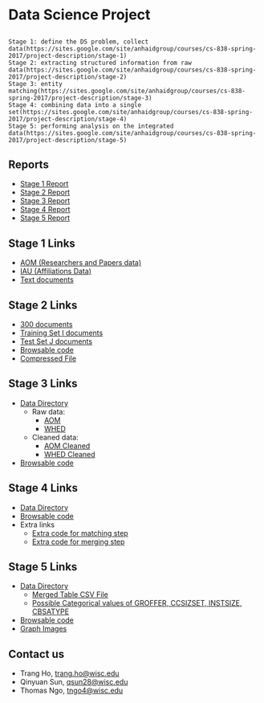 # Data Science Project

## 
     
    Stage 1: define the DS problem, collect data(https://sites.google.com/site/anhaidgroup/courses/cs-838-spring-2017/project-description/stage-1)
    Stage 2: extracting structured information from raw data(https://sites.google.com/site/anhaidgroup/courses/cs-838-spring-2017/project-description/stage-2)
    Stage 3: entity matching(https://sites.google.com/site/anhaidgroup/courses/cs-838-spring-2017/project-description/stage-3)
    Stage 4: combining data into a single set(https://sites.google.com/site/anhaidgroup/courses/cs-838-spring-2017/project-description/stage-4)
    Stage 5: performing analysis on the integrated data(https://sites.google.com/site/anhaidgroup/courses/cs-838-spring-2017/project-description/stage-5)



## Reports

- [Stage 1 Report](https://github.com/TrangHo/cs838-spring2017/raw/master/reports/Stage1Report.pdf)
- [Stage 2 Report](https://github.com/TrangHo/cs838-spring2017/raw/master/reports/Stage%202%20Report.pdf)
- [Stage 3 Report](https://github.com/TrangHo/cs838-spring2017/tree/master/reports/Stage%203%20Report.pdf)
- [Stage 4 Report](https://github.com/TrangHo/cs838-spring2017/raw/master/reports/Stage%204%20Report.pdf)
- [Stage 5 Report](https://github.com/TrangHo/cs838-spring2017/raw/master/reports/Stage%205%20Report.pdf)

## Stage 1 Links

- [AOM (Researchers and Papers data)](https://github.com/TrangHo/cs838-spring2017/tree/master/dataset/AOM)
- [IAU (Affiliations Data)](https://github.com/TrangHo/cs838-spring2017/tree/master/dataset/IAU)
- [Text documents](https://github.com/TrangHo/cs838-spring2017/tree/master/dataset/text_documents)

## Stage 2 Links

- [300 documents](https://github.com/TrangHo/cs838-code/tree/master/texts)
- [Training Set I documents](https://github.com/TrangHo/cs838-code/tree/master/train-texts)
- [Test Set J documents](https://github.com/TrangHo/cs838-code/tree/master/test-texts)
- [Browsable code](https://github.com/TrangHo/cs838-code/tree/master/src)
- [Compressed File](https://github.com/TrangHo/cs838-spring2017/raw/master/cs838-stage2.zip)

## Stage 3 Links

- [Data Directory](https://github.com/TrangHo/cs838-spring2017/tree/master/stage3/csv_files)
  - Raw data:
    - [AOM](https://github.com/TrangHo/cs838-spring2017/blob/master/stage3/csv_files/_aom.csv)
    - [WHED](https://github.com/TrangHo/cs838-spring2017/blob/master/stage3/csv_files/_whed.csv)
  - Cleaned data:
    - [AOM Cleaned](https://github.com/TrangHo/cs838-spring2017/blob/master/stage3/csv_files/_aom_cleaned.csv)
    - [WHED Cleaned](https://github.com/TrangHo/cs838-spring2017/blob/master/stage3/csv_files/_whed_cleaned.csv)
- [Browsable code](https://github.com/TrangHo/cs838-spring2017/tree/master/stage3/src)

## Stage 4 Links
- [Data Directory](https://github.com/TrangHo/cs838-spring2017/tree/master/stage4/csv_files)
- [Browsable code](https://github.com/TrangHo/cs838-spring2017/tree/master/stage4/src)
- Extra links
  - [Extra code for matching step](https://github.com/TrangHo/cs838-spring2017/tree/master/stage4/1_rematch)
  - [Extra code for merging step](https://github.com/TrangHo/cs838-spring2017/tree/master/stage4/2_merge)

## Stage 5 Links
- [Data Directory](https://github.com/TrangHo/cs838-spring2017/tree/master/stage5/data)
  - [Merged Table CSV File](https://github.com/TrangHo/cs838-spring2017/raw/master/stage5/data/_aom_mapped_v2.csv)
  - [Possible Categorical values of GROFFER, CCSIZSET, INSTSIZE, CBSATYPE](https://github.com/TrangHo/cs838-spring2017/blob/master/stage5/data/ipeds_variable%20details.xlsx)
- [Browsable code](https://github.com/TrangHo/cs838-spring2017/tree/master/stage5/src)
- [Graph Images](https://github.com/TrangHo/cs838-spring2017/tree/master/stage5/graphs)

## Contact us

- Trang Ho, [trang.ho@wisc.edu](mailto:trang.ho@wisc.edu)
- Qinyuan Sun, [qsun28@wisc.edu](mailto:qsun28@wisc.edu)
- Thomas Ngo, [tngo4@wisc.edu](mailto:tngo4@wisc.edu)
